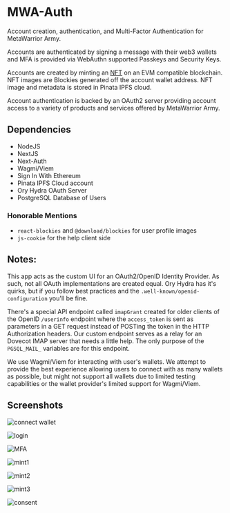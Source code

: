 # MWA-Auth

Account creation, authentication, and Multi-Factor Authentication for MetaWarrior Army. 

Accounts are authenticated by signing a message with their web3 wallets and MFA is provided via WebAuthn supported Passkeys and Security Keys.

Accounts are created by minting an [NFT](https://github.com/metawarrior-army/mwa-nft) on an EVM compatible blockchain. NFT images are Blockies generated off the account wallet address. NFT image and metadata is stored in Pinata IPFS cloud.

Account authentication is backed by an OAuth2 server providing account access to a variety of products and services offered by MetaWarrior Army.

## Dependencies

- NodeJS
- NextJS
- Next-Auth
- Wagmi/Viem
- Sign In With Ethereum
- Pinata IPFS Cloud account
- Ory Hydra OAuth Server
- PostgreSQL Database of Users

### Honorable Mentions

- `react-blockies` and `@download/blockies` for user profile images
- `js-cookie` for the help client side

## Notes:

This app acts as the custom UI for an OAuth2/OpenID Identity Provider. As such, not all OAuth implementations are created equal. Ory Hydra has it's quirks, but if you follow best practices and the `.well-known/openid-configuration` you'll be fine. 

There's a special API endpoint called `imapGrant` created for older clients of the OpenID `/userinfo` endpoint where the `access_token` is sent as parameters in a GET request instead of POSTing the token in the HTTP Authorization headers. Our custom endpoint serves as a relay for an Dovecot IMAP server that needs a little help. The only purpose of the `PGSQL_MAIL_` variables are for this endpoint.

We use Wagmi/Viem for interacting with user's wallets. We attempt to provide the best experience allowing users to connect with as many wallets as possible, but might not support all wallets due to limited testing capabilities or the wallet provider's limited support for Wagmi/Viem.

## Screenshots

![connect wallet](https://github.com/MetaWarrior-Army/mwa-auth/blob/d8ab3f7cca371ecce786ef1a7fe2837d76c002d4/docs/images/mwa-auth-01.png)

![login](https://github.com/MetaWarrior-Army/mwa-auth/blob/d8ab3f7cca371ecce786ef1a7fe2837d76c002d4/docs/images/mwa-auth-02.png)

![MFA](https://github.com/MetaWarrior-Army/mwa-auth/blob/d8ab3f7cca371ecce786ef1a7fe2837d76c002d4/docs/images/mwa-auth-03.png)

![mint1](https://github.com/MetaWarrior-Army/mwa-auth/blob/d8ab3f7cca371ecce786ef1a7fe2837d76c002d4/docs/images/mwa-auth-04.png)

![mint2](https://github.com/MetaWarrior-Army/mwa-auth/blob/d8ab3f7cca371ecce786ef1a7fe2837d76c002d4/docs/images/mwa-auth-05.png)

![mint3](https://github.com/MetaWarrior-Army/mwa-auth/blob/d8ab3f7cca371ecce786ef1a7fe2837d76c002d4/docs/images/mwa-auth-06.png)

![consent](https://github.com/MetaWarrior-Army/mwa-auth/blob/main/docs/images/mwa-auth-scrot3.png?raw=true)